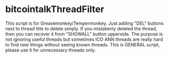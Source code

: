 # bitcointalkThreadFilter
 
This script is for Greasemonkey/Tempermonkey. Just adding "DEL" buttons next to thread title to delete simply. If you mistakenly deleted the thread, then you can recover it from "SHOWALL" button upperside. 
The purpose is not ignoring useful threads but sometimes ICO ANN threads are really hard to find new things without seeing known threads. This is GENERAL script, please use it for unnecessary threads only.
